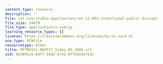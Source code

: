 ```yaml
---
content_type: resource
description: ''
file: /ol-ocw-studio-app/courses/res-11-002-intentional-public-disruptions-art-responsibility-and-pedagogy-fall-2017/0d3091c6bdf759d2b7e10ffd3ede7e3c_MITRES11-002F17_Video_05_300k.vtt
file_size: 34679
file_type: application/x-subrip
learning_resource_types: []
license: https://creativecommons.org/licenses/by-nc-sa/4.0/
ocw_type: OCWFile
resourcetype: Other
title: MITRES11-002F17_Video_05_300k.srt
uid: 0d3091c6-bdf7-59d2-b7e1-0ffd3ede7e3c
---
```

